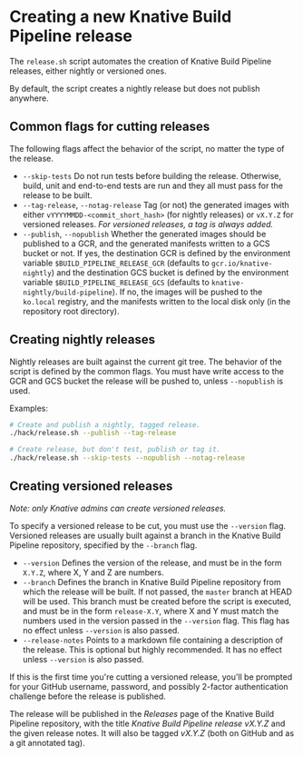 # Creating a new Knative Build Pipeline release

The `release.sh` script automates the creation of Knative Build Pipeline
releases, either nightly or versioned ones.

By default, the script creates a nightly release but does not publish anywhere.

## Common flags for cutting releases

The following flags affect the behavior of the script, no matter the type of
the release.

* `--skip-tests` Do not run tests before building the release. Otherwise,
build, unit and end-to-end tests are run and they all must pass for the
release to be built.
* `--tag-release`, `--notag-release` Tag (or not) the generated images
with either `vYYYYMMDD-<commit_short_hash>` (for nightly releases) or
`vX.Y.Z` for versioned releases. *For versioned releases, a tag is always
added.*
* `--publish`, `--nopublish` Whether the generated images should be published
to a GCR, and the generated manifests written to a GCS bucket or not. If yes,
the destination GCR is defined by the environment variable
`$BUILD_PIPELINE_RELEASE_GCR` (defaults to `gcr.io/knative-nightly`) and the
destination GCS bucket is defined by the environment variable
`$BUILD_PIPELINE_RELEASE_GCS` (defaults to `knative-nightly/build-pipeline`).
If no, the images will be pushed to the `ko.local` registry, and the manifests
written to the local disk only (in the repository root directory).

## Creating nightly releases

Nightly releases are built against the current git tree. The behavior of the
script is defined by the common flags. You must have write access to the GCR
and GCS bucket the release will be pushed to, unless `--nopublish` is used.

Examples:

```bash
# Create and publish a nightly, tagged release.
./hack/release.sh --publish --tag-release

# Create release, but don't test, publish or tag it.
./hack/release.sh --skip-tests --nopublish --notag-release
```

## Creating versioned releases

*Note: only Knative admins can create versioned releases.*

To specify a versioned release to be cut, you must use the `--version` flag.
Versioned releases are usually built against a branch in the Knative Build
Pipeline repository, specified by the `--branch` flag. 

* `--version` Defines the version of the release, and must be in the form
`X.Y.Z`, where X, Y and Z are numbers.
* `--branch` Defines the branch in Knative Build Pipeline repository from which
the release will be built. If not passed, the `master` branch at HEAD will be
used. This branch must be created before the script is executed, and must be
in the form `release-X.Y`, where X and Y must match the numbers used in the
version passed in the `--version` flag. This flag has no effect unless
`--version` is also passed.
* `--release-notes` Points to a markdown file containing a description of the
release. This is optional but highly recommended. It has no effect unless
`--version` is also passed.

If this is the first time you're cutting a versioned release, you'll be prompted
for your GitHub username, password, and possibly 2-factor authentication
challenge before the release is published.

The release will be published in the *Releases* page of the Knative Build
Pipeline repository, with the title *Knative Build Pipeline release vX.Y.Z* and
the given release notes. It will also be tagged *vX.Y.Z* (both on GitHub and as
a git annotated tag).
